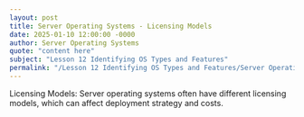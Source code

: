 ```yaml
---
layout: post
title: Server Operating Systems - Licensing Models
date: 2025-01-10 12:00:00 -0000
author: Server Operating Systems
quote: "content here"
subject: "Lesson 12 Identifying OS Types and Features"
permalink: "/Lesson 12 Identifying OS Types and Features/Server Operating Systems/Server Operating Systems - Licensing Models"
---
```


Licensing Models: Server operating systems often have different licensing models, which can affect deployment strategy and costs.
